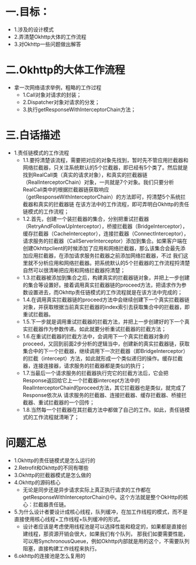 # 一.目标：
+ 1.涉及的设计模式
+ 2.弄清楚Okhttp大体的工作流程
+ 3.对Okhttp一些问题做出解答

# 二.Okhttp的大体工作流程
+ 拿一次网络请求举例，粗略的工作过程
  + 1.Call对象对请求的封装；
  + 2.Dispatcher对象对请求的分发；
  + 3.执行getResponseWithInterceptorChain方法；

# 三.白话描述
+ 1.责任链模式的工作流程
  + 1.1.要捋清楚该流程，需要把对应的对象先找到，暂时先不管应用拦截器和网络拦截器，只关注系统默认的5个拦截器，即已经有5个类了。然后就是找到RealCall类（真实的请求对象），和真实的拦截器链
（RealInterceptorChain）对象，一共就是7个对象。我们只要分析RealCall类中的根据拦截器链获取响应（getResponseWithInterceptorChain）的方法即可，捋清楚5个系统拦截器和真实的拦截器链
在该方法中的工作流程，即可弄明白Okhttp的责任链模式的工作流程；
  + 1.2.首先，创建一个装拦截器的集合，分别把重试拦截器（RetryAndFollowUpInterceptor），桥接拦截器（BridgeInterceptor），缓存拦截器（CacheInterceptor），连接拦截器（ConnectInterceptor），
请求服务的拦截器（CallServerInterceptor）添加到集合。如果客户端在创建Okhttpclient的时候添加了应用和网络拦截器，那么该集合会最先添加应用拦截器，在添加请求服务拦截器之前添加网络拦截器，不过
我们这里就不分析应用和网络拦截器。把系统默认的5个拦截器的工作流程捋清楚自然可以很清晰把应用和网络拦截器捋清楚；
  + 1.3.拦截器被添加到集合之后，构建真实的拦截器链对象，并把上一步创建的集合等设置好。接着调用真实拦截器链的proceed方法，把请求作为参数设置进去，而Okhttp责任链模式的工作流程就是在该方法中完成的；
  + 1.4.在调用真实拦截器链的proceed方法中会继续创建下一个真实拦截器链对象，并获取根据当前真实拦截器的index索引去获取集合中的拦截器，即重试拦截器。
  + 1.5.下一步就是调用重试拦截器的拦截方法，并把上一步创建好的下一个真实拦截器作为参数传递。如此就要分析重试拦截器的拦截方法；
  + 1.6.在重试拦截器的拦截方法中，会调用下一个真实拦截器对象的proceed，又回到前面2步分析的逻辑当中，创建新的真实拦截器链，获取集合中的下一个拦截器，继续调用下一次拦截器（即BridgeInterceptor）
  的拦截（intercept）方法，如此就形成一个类似递归的操作。缓存拦截器，连接连接器，请求服务的拦截器都是类似的执行；
  + 1.7.当最后一个请求服务的拦截器执行完它的拦截方法后，它会把Response返回给它上一个拦截器intercept方法中的RealInterceptorChain的proceed方法，其它拦截器也是类似，就完成了Response依次从
  请求服务的拦截器、连接拦截器、缓存拦截器、桥接拦截器、重试拦截器的一个回传；
  + 1.8.当然每一个拦截器在其拦截方法中都做了自己的工作。如此，责任链模式的工作流程就清晰了；

# 问题汇总
+ 1.Okhttp的责任链模式是怎么运行的
+ 2.Retrofit和Okhttp的不同有哪些
+ 3.Okhttp的拦截器模式是怎么做的
+ 4.Okhttp的源码核心
  + 无论是同步还是异步请求实际上真正执行请求的工作都在getResponseWithInterceptorChain()中。这个方法就是整个OkHttp的核心：拦截器责任链。
+ 5.为什么设计者要设计成核心线程，队列缓冲，在加工作线程的模式，而不是直接使用核心线程+工作线程+队列缓冲的形式。
  + 设计者应该是考虑使用线程池是可以选择性能和稳定的，如果都是直接创建线程，那资源开销会很大，如果我们有个队列，
那我们如要需要性能，可以用SynchronousQueue，例如Okhttp内部就是用的这个，不需要队列阻塞，直接构建工作线程来执行。
+ 6.okhttp的连接池是怎么复用的
